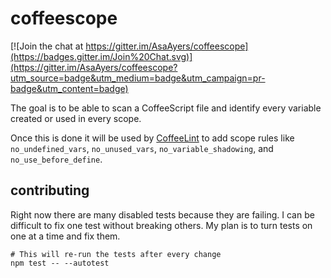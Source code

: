 # coffeescope

[![Join the chat at https://gitter.im/AsaAyers/coffeescope](https://badges.gitter.im/Join%20Chat.svg)](https://gitter.im/AsaAyers/coffeescope?utm_source=badge&utm_medium=badge&utm_campaign=pr-badge&utm_content=badge)

The goal is to be able to scan a CoffeeScript file and identify every variable created or used in every scope.

Once this is done it will be used by [CoffeeLint](http://www.coffeelint.org/) to add scope rules like `no_undefined_vars`, `no_unused_vars`, `no_variable_shadowing`, and `no_use_before_define`.

## contributing

Right now there are many disabled tests because they are failing. I can be difficult to fix one test without breaking others. My plan is to turn tests on one at a time and fix them.

    # This will re-run the tests after every change
    npm test -- --autotest
